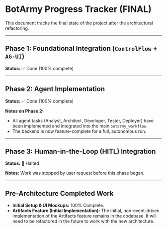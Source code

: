 # BotArmy Progress Tracker (FINAL)

This document tracks the final state of the project after the architectural refactoring.

---

## Phase 1: Foundational Integration (`ControlFlow` + `AG-UI`)
**Status:** ✅ Done (100% complete)

---

## Phase 2: Agent Implementation
**Status:** ✅ Done (100% complete)

**Notes on Phase 2:**
*   All agent tasks (Analyst, Architect, Developer, Tester, Deployer) have been implemented and integrated into the main `botarmy_workflow`.
*   The backend is now feature-complete for a full, autonomous run.

---

## Phase 3: Human-in-the-Loop (HITL) Integration
**Status:** 🛑 Halted

**Notes:** Work was stopped by user request before this phase began.

---

## Pre-Architecture Completed Work
*   **Initial Setup & UI Mockups:** 100% Complete.
*   **Artifacts Feature (Initial Implementation):** The initial, non-event-driven implementation of the Artifacts feature remains in the codebase. It will need to be refactored in the future to work with the new architecture.
